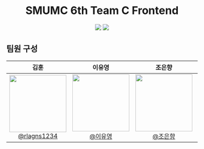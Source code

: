 <h1 align="center">SMUMC 6th Team C Frontend</h1>
<div align="center"></div>

<div align="center">
<img src="https://img.shields.io/badge/Android%20Studio-3DDC84?style=flat-square&logo=Android%20Studio&logoColor=white" />
<img src="https://img.shields.io/badge/Kotlin-7F52FF?style=flat-square&logo=Kotlin&logoColor=white" />
</div>

## 팀원 구성

<div align="center">

| **김훈** | **이유영** | **조은향** | **진채민** |
| :------: |  :------: | :------: | :------: |
| [<img src="https://avatars.githubusercontent.com/u/126846654?v=4" height=150 width=150> <br/> @rlagns1234](https://github.com/rlagns1234) | [<img src="" height=150 width=150> <br/> @이유영](https://github.com/) | [<img src="" height=150 width=150> <br/> @조은향](https://github.com/) | [<img src="https://avatars.githubusercontent.com/u/156405074?v=4" height=150 width=150> <br/> @CHAEMIN-0](https://github.com/CHAEMIN-0) |

</div>
